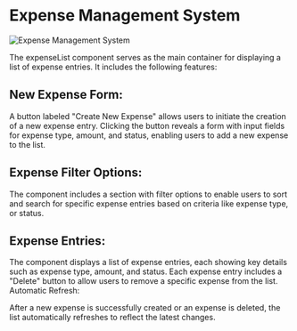 # Expense Management System
![Expense Management System](https://github.com/uzairathersaeed/web_rtc_chat_app/assets/111059514/efee56be-403c-4157-824e-ef939a51bb3e)

The expenseList component serves as the main container for displaying a list of expense entries. It includes the following features:

## New Expense Form:

A button labeled "Create New Expense" allows users to initiate the creation of a new expense entry.
Clicking the button reveals a form with input fields for expense type, amount, and status, enabling users to add a new expense to the list.

## Expense Filter Options:

The component includes a section with filter options to enable users to sort and search for specific expense entries based on criteria like expense type, or status.


## Expense Entries:

The component displays a list of expense entries, each showing key details such as expense type, amount, and status.
Each expense entry includes a "Delete" button to allow users to remove a specific expense from the list.
Automatic Refresh:

After a new expense is successfully created or an expense is deleted, the list automatically refreshes to reflect the latest changes.

